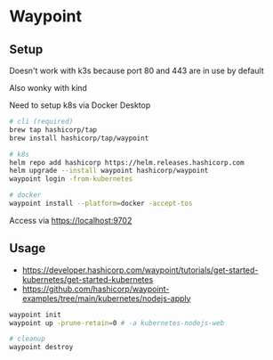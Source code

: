 # Waypoint

## Setup

Doesn't work with k3s because port 80 and 443 are in use by default

Also wonky with kind

Need to setup k8s via Docker Desktop

```bash
# cli (required)
brew tap hashicorp/tap
brew install hashicorp/tap/waypoint

# k8s
helm repo add hashicorp https://helm.releases.hashicorp.com
helm upgrade --install waypoint hashicorp/waypoint
waypoint login -from-kubernetes

# docker
waypoint install --platform=docker -accept-tos
```

Access via <https://localhost:9702>

## Usage

- <https://developer.hashicorp.com/waypoint/tutorials/get-started-kubernetes/get-started-kubernetes>
- <https://github.com/hashicorp/waypoint-examples/tree/main/kubernetes/nodejs-apply>

```bash
waypoint init
waypoint up -prune-retain=0 # -a kubernetes-nodejs-web

# cleanup
waypoint destroy
```
